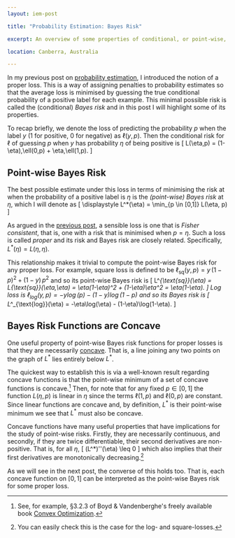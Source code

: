 ```yaml
---
layout: iem-post

title: "Probability Estimation: Bayes Risk"

excerpt: An overview of some properties of conditional, or point-wise, Bayes risks for proper losses.

location: Canberra, Australia

---
```


In my previous post on [probability estimation][p1], I introduced the notion of
a proper loss. This is a way of assigning penalties to probability estimates
so that the average loss is minimised by guessing the true conditional 
probability of a positive label for each example. This minimal possible risk is 
called the (conditional) _Bayes risk_ and in this post I will highlight some of 
its properties.

To recap briefly, we denote the loss of predicting the probability $p$ when the
label $y$ (1 for positive, 0 for negative) as $\ell(y, p)$. Then the conditional
risk for $\ell$ of guessing $p$ when $y$ has probability $\eta$ of being 
positive is
\[
	L(\eta,p) = (1-\eta)\,\ell(0,p) + \eta\,\ell(1,p).
\]

Point-wise Bayes Risk
---------------------
The best possible estimate under this loss in terms of minimising the risk at
when the probability of a positive label is $\eta$ is the _(point-wise) Bayes 
risk_ at $\eta$, which I will denote as
\[	\displaystyle
	L^*(\eta) = \min_{p \in [0,1]} L(\eta, p)
\]

As argued in the [previous post][p1], a sensible loss is one that is 
_Fisher consistent_, that is, one with a risk that is minimised when $p=\eta$.
Such a loss is called _proper_ and its risk and Bayes risk are closely related.
Specifically, $L^*(\eta) = L(\eta,\eta)$.

This relationship makes it trivial to compute the point-wise Bayes risk for
any proper loss. For example, square loss is defined to be 
$\ell_{\text{sq}}(y,p) = y\,(1-p)^2 + (1-y)\,p^2$
and so its point-wise Bayes risk is
\[
	L^*_{\text{sq}}(\eta) 
	= L_{\text{sq}}(\eta,\eta)
	= \eta(1-\eta)^2 + (1-\eta)\eta^2
	= \eta(1-\eta).
\]
Log loss is $\ell_{\text{log}}(y,p) = -y\log(p) - (1-y)\log(1-p)$ and so its
Bayes risk is
\[
	L^*_{\text{log}}(\eta) 
	= -\eta\log(\eta) - (1-\eta)\log(1-\eta).
\]

Bayes Risk Functions are Concave
--------------------------------
One useful property of point-wise Bayes risk functions for proper losses is that
they are necessarily [concave][]. That is, a line joining any two points on 
the graph of $L^*$ lies entirely below $L^*$.

The quickest way to establish this is via a well-known result regarding concave 
functions is that the point-wise minimum of a set of concave functions is 
concave.[^1] Then, for note that for any fixed $p\in[0,1]$ the function 
$L(\eta,p)$ is linear in $\eta$ since the terms $\ell(1,p)$ and $\ell(0,p)$ are 
constant. Since linear functions are concave and, by definition, $L^*$
is their point-wise minimum we see that $L^*$ must also be concave.

Concave functions have many useful properties that have implications for the
study of point-wise risks. Firstly, they are necessarily continuous, and 
secondly, if they are twice differentiable, their second derivatives are
non-positive. That is, for all $\eta$,
\[
	(L^*)''(\eta) \leq 0
\]
which also implies that their first derivatives are monotonically 
decreasing.[^2]

As we will see in the next post, the converse of this holds too. That is, each 
concave function on $[0,1]$ can be interpreted as the point-wise Bayes risk for 
some proper loss.

[concave]: http://en.wikipedia.org/wiki/Concave_function
[p1]: /iem/proper-losses.html
[convex optimization]: http://www.stanford.edu/~boyd/cvxbook/
[hugo]: http://www.maths.qmul.ac.uk/~ht/archive/convex1.pdf

[^1]: See, for example, §3.2.3 of Boyd & Vandenberghe's freely available 
book [Convex Optimization][].
[^2]: You can easily check this is the case for the log- and square-losses.